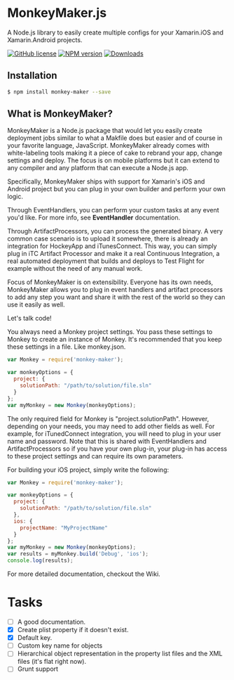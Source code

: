 # MonkeyMaker.js
A Node.js library to easily create multiple configs for your Xamarin.iOS and Xamarin.Android projects.

[npm-url]: https://npmjs.org/package/monkey-maker
[downloads-image]: http://img.shields.io/npm/dm/monkey-maker.svg
[npm-image]: http://img.shields.io/npm/v/monkey-maker.svg

[![GitHub license](https://img.shields.io/github/license/mashape/apistatus.svg)]()
[![NPM version][npm-image]][npm-url] [![Downloads][downloads-image]][npm-url]

## Installation

```bash
$ npm install monkey-maker --save
```

## What is MonkeyMaker?

MonkeyMaker is a Node.js package that would let you easily create deployment jobs similar to what a Makfile does but easier and of course in your favorite language, JavaScript. MonkeyMaker already comes with white-labeling tools making it a piece of cake to rebrand your app, change settings and deploy. The focus is on mobile platforms but it can extend to any compiler and any platform that can execute a Node.js app.

Specifically, MonkeyMaker ships with support for Xamarin's iOS and Android project but you can plug in your own builder and perform your own logic.

Through EventHandlers, you can perform your custom tasks at any event you'd like. For more info, see **EventHandler** documentation.

Through ArtifactProcessors, you can process the generated binary. A very common case scenario is to upload it somewhere, there is already an integration for HockeyApp and iTunesConnect. This way, you can simply plug in iTC Artifact Processor and make it a real Continuous Integration, a real automated deployment that builds and deploys to Test Flight for example without the need of any manual work.

Focus of MonkeyMaker is on extensibility. Everyone has its own needs, MonkeyMaker allows you to plug in event handlers and artifact processors to add any step you want and share it with the rest of the world so they can use it easily as well.

Let's talk code!

You always need a Monkey project settings. You pass these settings to Monkey to create an instance of Monkey. It's recommended that you keep these settings in a file. Like monkey.json.

```JavaScript
var Monkey = require('monkey-maker');

var monkeyOptions = {
  project: {
    solutionPath: "/path/to/solution/file.sln"
  }
};
var myMonkey = new Monkey(monkeyOptions);
```

The only required field for Monkey is "project.solutionPath". However, depending on your needs, you may need to add other fields as well. For example, for iTunedConnect integration, you will need to plug in your user name and password. Note that this is shared with EventHandlers and ArtifactProcessors so if you have your own plug-in, your plug-in has access to these project settings and can require its own parameters.

For building your iOS project, simply write the following:
```JavaScript
var Monkey = require('monkey-maker');

var monkeyOptions = {
  project: {
    solutionPath: "/path/to/solution/file.sln"
  },
  ios: {
    projectName: "MyProjectName"
  }
};
var myMonkey = new Monkey(monkeyOptions);
var results = myMonkey.build('Debug', 'ios');
console.log(results);
```

For more detailed documentation, checkout the Wiki.

# Tasks
- [ ] A good documentation.
- [X] Create plist property if it doesn't exist.
- [X] Default key.
- [ ] Custom key name for objects
- [ ] Hierarchical object representation in the property list files and the XML files (it's flat right now).
- [ ] Grunt support
